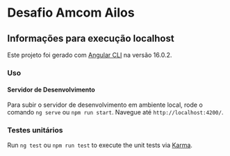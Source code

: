 # Desafio Amcom Ailos

## Informações para execução localhost

Este projeto foi gerado com [Angular CLI](https://github.com/angular/angular-cli) na versão 16.0.2.

### Uso
#### Servidor de Desenvolvimento
Para subir o servidor de desenvolvimento em ambiente local, rode o comando `ng serve` ou `npm run start`. Navegue até `http://localhost:4200/`. 
### Testes unitários

Run `ng test` ou `npm run test` to execute the unit tests via [Karma](https://karma-runner.github.io).
